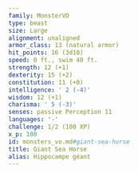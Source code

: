 ```yaml
---
family: MonsterVO
type: beast
size: Large
alignment: unaligned
armor_class: 13 (natural armor)
hit_points: 16 (3d10)
speed: 0 ft., swim 40 ft.
strength: 12 (+1)
dexterity: 15 (+2)
constitution: 11 (+0)
intelligence: ' 2 (-4)'
wisdom: 12 (+1)
charisma: ' 5 (-3)'
senses: passive Perception 11
languages: '-'
challenge: 1/2 (100 XP)
x_p: 100
id: monsters_vo.md#giant-sea-horse
title: Giant Sea Horse
alias: Hippocampe géant
---
```


